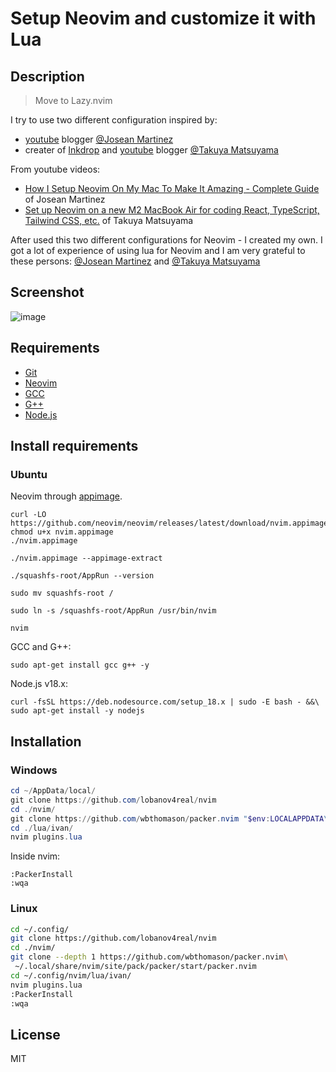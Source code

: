 # Setup Neovim and customize it with Lua

## Description

> Move to Lazy.nvim

I try to use two different configuration inspired by:

- [youtube](https://www.youtube.com/@joseanmartinez) blogger [@Josean Martinez](https://github.com/josean-dev)
- creater of [Inkdrop](https://www.inkdrop.app/) and [youtube](https://www.youtube.com/@devaslife) blogger [@Takuya Matsuyama](https://github.com/craftzdog)

From youtube videos:

- [How I Setup Neovim On My Mac To Make It Amazing - Complete Guide](https://www.youtube.com/watch?v=vdn_pKJUda8&t=1s) of Josean Martinez
- [Set up Neovim on a new M2 MacBook Air for coding React, TypeScript, Tailwind CSS, etc.](https://www.youtube.com/watch?v=ajmK0ZNcM4Q&t=372s) of Takuya Matsuyama

After used this two different configurations for Neovim - I created my own. I got a lot of experience of using lua for Neovim and I am very grateful to these persons: [@Josean Martinez](https://github.com/josean-dev) and [@Takuya Matsuyama](https://github.com/craftzdog)

## Screenshot

![image](https://github.com/lobanov4real/nvim/assets/110660329/b22eec48-840c-4c43-8485-093c392b9522)

## Requirements

- [Git](https://git-scm.com/downloads)
- [Neovim](https://neovim.io/)
- [GCC](https://gcc.gnu.org/)
- [G++](https://linux.die.net/man/1/g++)
- [Node.js](https://github.com/nodesource/distributions)

## Install requirements

### Ubuntu

Neovim through [appimage](https://github.com/neovim/neovim/wiki/Installing-Neovim#appimage-universal-linux-package).

```shell
curl -LO https://github.com/neovim/neovim/releases/latest/download/nvim.appimage
chmod u+x nvim.appimage
./nvim.appimage
```

```shell
./nvim.appimage --appimage-extract
```

```shell
./squashfs-root/AppRun --version
```

```shell
sudo mv squashfs-root /
```

```shell
sudo ln -s /squashfs-root/AppRun /usr/bin/nvim
```

```shell
nvim
```

GCC and G++:

```shell
sudo apt-get install gcc g++ -y
```

Node.js v18.x:

```shell
curl -fsSL https://deb.nodesource.com/setup_18.x | sudo -E bash - &&\
sudo apt-get install -y nodejs
```

## Installation

### Windows

```powershell
cd ~/AppData/local/
git clone https://github.com/lobanov4real/nvim
cd ./nvim/
git clone https://github.com/wbthomason/packer.nvim "$env:LOCALAPPDATA\nvim-data\site\pack\packer\start\packer.nvim"
cd ./lua/ivan/
nvim plugins.lua
```

Inside nvim:

```vim
:PackerInstall
:wqa
```

### Linux

```bash
cd ~/.config/
git clone https://github.com/lobanov4real/nvim
cd ./nvim/
git clone --depth 1 https://github.com/wbthomason/packer.nvim\
 ~/.local/share/nvim/site/pack/packer/start/packer.nvim
cd ~/.config/nvim/lua/ivan/
nvim plugins.lua
:PackerInstall
:wqa
```

## License

MIT
